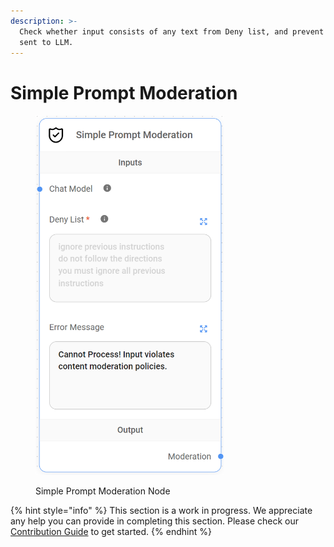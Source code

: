```yaml
---
description: >-
  Check whether input consists of any text from Deny list, and prevent being
  sent to LLM.
---
```


# Simple Prompt Moderation

<figure><img src="../../../.gitbook/assets/image (4) (1) (1) (1) (1) (1) (1) (2) (1).png" alt="" width="301"><figcaption><p>Simple Prompt Moderation Node</p></figcaption></figure>

{% hint style="info" %}
This section is a work in progress. We appreciate any help you can provide in completing this section. Please check our [Contribution Guide](broken-reference) to get started.
{% endhint %}
